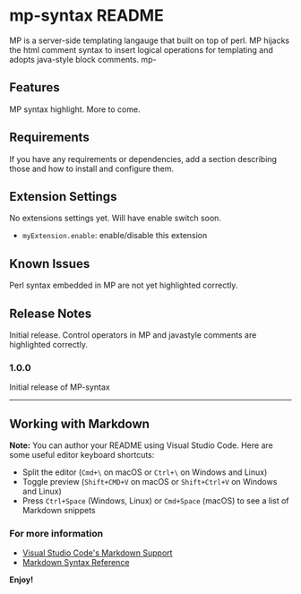 # mp-syntax README

MP is a server-side templating langauge that built on top of perl. MP hijacks the html comment syntax to insert logical operations for templating and adopts java-style block comments. mp-

## Features

MP syntax highlight. More to come.

## Requirements

If you have any requirements or dependencies, add a section describing those and how to install and configure them.

## Extension Settings

No extensions settings yet. Will have enable switch soon.

* `myExtension.enable`: enable/disable this extension

## Known Issues

Perl syntax embedded in MP are not yet highlighted correctly.

## Release Notes

Initial release. Control operators in MP and javastyle comments are highlighted correctly.

### 1.0.0

Initial release of MP-syntax

-----------------------------------------------------------------------------------------------------------

## Working with Markdown

**Note:** You can author your README using Visual Studio Code.  Here are some useful editor keyboard shortcuts:

* Split the editor (`Cmd+\` on macOS or `Ctrl+\` on Windows and Linux)
* Toggle preview (`Shift+CMD+V` on macOS or `Shift+Ctrl+V` on Windows and Linux)
* Press `Ctrl+Space` (Windows, Linux) or `Cmd+Space` (macOS) to see a list of Markdown snippets

### For more information

* [Visual Studio Code's Markdown Support](http://code.visualstudio.com/docs/languages/markdown)
* [Markdown Syntax Reference](https://help.github.com/articles/markdown-basics/)

**Enjoy!**
